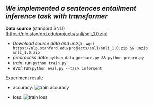***We implemented a sentences entailment inference task with transformer***
---
**Data source** (standord SNLI)[https://nlp.stanford.edu/projects/snli/snli_1.0.zip]

- *Download source data and unzip* : `wget https://nlp.stanford.edu/projects/snli/snli_1.0.zip && unzip snli_1.0.zip`
- *preprocess data*: `python data_prepare.py && python prepro.py`
- *train*: run `python train.py`
- *eval*: run `python eval.py --task infersent`

Experiment result:
- accuracy:
![train accuracy](https://github.com/fooSynaptic/transfromer_NN_Block/blob/master/images/infersent_train_with_SNLI_accuracy.png)

- loss:
![train loss](https://github.com/fooSynaptic/transfromer_NN_Block/blob/master/images/infersent_train_SNLI_loss.png)
